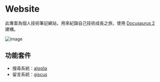 # Website

此專案為個人技術筆記網站，用來紀錄自己技術成長之旅，使用 [Docusaurus 2](https://docusaurus.io/) 建構。

![image](https://img.onl/VPkoZi)

## 功能套件

- 搜尋系統：[algolia](https://www.algolia.com/)
- 留言系統：[giscus](https://giscus.app/zh-TW)

